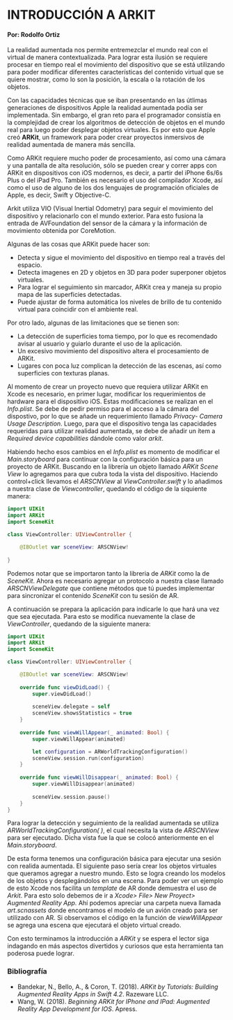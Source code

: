 # INTRODUCCIÓN A ARKIT
#### Por: Rodolfo Ortiz

La realidad aumentada nos permite entremezclar el mundo real con el virtual de manera contextualizada. Para lograr esta ilusión se requiere procesar en tiempo real el movimiento del dispositivo que se está utilizando para poder modificar diferentes características del contenido virtual que se quiere mostrar, como lo son la posición, la escala o la rotación de los objetos.

Con las capacidades técnicas que se iban presentando en las útlimas generaciones de dispositivos Apple la realidad aumentada podía ser implementada. Sin embargo, el gran reto para el programador consistía en la complejidad de crear los algoritmos de detección de objetos en el mundo real para luego poder desplegar objetos virtuales. Es por esto que Apple creó **ARKit**, un framework para poder crear proyectos inmersivos de realidad aumentada de manera más sencilla.

Como ARKit requiere mucho poder de procesamiento, así como una cámara y una pantalla de alta resolución, sólo se pueden crear y correr apps con ARKit en dispositivos con iOS modernos, es decir, a partir del iPhone 6s/6s Plus o del iPad Pro. También es necesario el uso del compilador Xcode, así como el uso de alguno de los dos lenguajes de programación oficiales de Apple, es decir, Swift y Objective-C.

Arkit utiliza VIO (Visual Inertial Odometry) para seguir el movimiento del dispositivo y relacionarlo con el mundo exterior. Para esto fusiona la entrada de AVFoundation del sensor de la cámara y la información de movimiento obtenida por CoreMotion. 	 

Algunas de las cosas que ARKit puede hacer son:

- Detecta y sigue el movimiento del dispositivo en tiempo real a través del espacio.
- Detecta imagenes en 2D y objetos en 3D para poder superponer objetos virtuales.
- Para lograr el seguimiento sin marcador, ARKit crea y maneja su propio mapa de las superficies detectadas.
- Puede ajustar de forma automática los niveles de brillo de tu contenido virtual para coincidir con el ambiente real.

Por otro lado, algunas de las limitaciones que se tienen son:

- La detección de superficies toma tiempo, por lo que es recomendado avisar al usuario y guiarlo durante el uso de la aplicación.
- Un excesivo movimiento del dispositivo altera el procesamiento de ARKit.
- Lugares con poca luz complican la detección de las escenas, así como superficies con texturas planas.

Al momento de crear un proyecto nuevo que requiera utilizar ARKit en Xcode es necesario, en primer lugar, modificar los requerimientos de hardware para el dispositivo iOS. Estas modificaciones se realizan en el *Info.plist*. Se debe de pedir permiso para el acceso a la cámara del dispostivo, por lo que se añade un requerimiento llamado *Privacy- Camera Usage Description*. Luego, para que el dispositivo tenga las capacidades requeridas para utilizar realidad aumentada, se debe de añadir un ítem a *Required device capabilities* dándole como valor *arkit*.

Habiendo hecho esos cambios en el *Info.plist* es momento de modificar el *Main.storyboard* para continuar con la configuración básica para un proyecto de ARKit. Buscando en la librería un objeto llamado *ARKit Scene View* lo agregamos para que cubra toda la vista del dispositivo. Haciendo control+click llevamos el *ARSCNView* al *ViewController.swift* y lo añadimos a nuestra clase de *Viewcontroller*, quedando el código de la siquiente manera:


```swift
import UIKit
import ARKit
import SceneKit

class ViewController: UIViewController {

    @IBOutlet var sceneView: ARSCNView!
    
}
```

Podemos notar que se importaron tanto la libreria de *ARKit* como la de *SceneKit*. Ahora es necesario agregar un protocolo a nuestra clase llamado *ARSCNViewDelegate* que contiene métodos que tú puedes implementar para sincronizar el contenido *SceneKit* con tu sesión de AR.

A continuación se prepara la aplicación para indicarle lo que hará una vez que sea ejecutada. Para esto se modifica nuevamente la clase de *ViewController*, quedando de la siguiente manera:

```swift
import UIKit
import ARKit
import SceneKit

class ViewController: UIViewController {

    @IBOutlet var sceneView: ARSCNView!
    
    override func viewDidLoad() {
        super.viewDidLoad()
        
        sceneView.delegate = self
        sceneView.showsStatistics = true
    }
    
    override func viewWillAppear(_ animated: Bool) {
        super.viewWillAppear(animated)

        let configuration = ARWorldTrackingConfiguration()
        sceneView.session.run(configuration)
    }
    
    override func viewWillDisappear(_ animated: Bool) {
        super.viewWillDisappear(animated)
        
        sceneView.session.pause()
    }
}
```

Para lograr la detección y seguimiento de la realidad aumentada se utiliza *ARWorldTrackingConfiguration( )*, el cual necesita la vista de *ARSCNView* para ser ejecutado. Dicha vista fue la que se colocó anteriormente en el *Main.storyboard*. 

De esta forma tenemos una configuración básica para ejecutar una sesión con realida aumentada. El siguiente paso sería crear los objetos virtuales que queramos agregar a nuestro mundo. Esto se logra creando los modelos de los objetos y desplegándolos en una escena. Para poder ver un ejemplo de esto Xcode nos facilita un *template* de AR donde demuestra el uso de *Arkit*. Para esto solo debemos de ir a *Xcode> File> New Proyect> Augmented Reality App.* Ahí podemos apreciar una carpeta nueva llamada *art.scnassets* donde encontramos el modelo de un avión creado para ser utilizado con AR. Si observamos el código en la  función  de *viewWillAppear* se agrega una escena que ejecutará el objeto virtual creado. 

Con esto terminamos la introducción a *ARKit* y se espera el lector siga indagando en más aspectos divertidos y curiosos que esta herramienta tan poderosa puede lograr. 

### Bibliografía

- Bandekar, N., Bello, A., & Coron, T. (2018). *ARKit by Tutorials: Building Augmented Reality Apps in Swift 4.2*. Razeware LLC.
- Wang, W. (2018). *Beginning ARKit for IPhone and IPad: Augmented Reality App Development for IOS*. Apress.